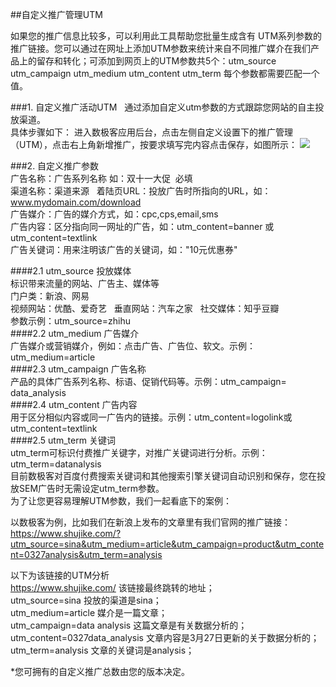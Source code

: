 ##自定义推广管理UTM  

如果您的推广信息比较多，可以利用此工具帮助您批量生成含有 UTM系列参数的推广链接。您可以通过在网址上添加UTM参数来统计来自不同推广媒介在我们产品上的留存和转化；可添加到网页上的UTM参数共5个：utm_source  utm_campaign  utm_medium  utm_content  utm_term 每个参数都需要匹配一个值。  

###1. 自定义推广活动UTM  
通过添加自定义utm参数的方式跟踪您网站的自主投放渠道。    
具体步骤如下： 进入数极客应用后台，点击左侧自定义设置下的推广管理（UTM），点击右上角新增推广，按要求填写完内容点击保存，如图所示：
![](http://www.shujike.com/images/h5/tuiguang.png)   

###2. 自定义推广参数  
广告名称：广告系列名称 如：双十一大促  必填  
渠道名称：渠道来源   
着陆页URL：投放广告时所指向的URL，如：www.mydomain.com/download   
广告媒介：广告的媒介方式，如：cpc,cps,email,sms    
广告内容：区分指向同一网址的广告，如：utm_content=banner 或 utm_content=textlink    
广告关键词：用来注明该广告的关键词，如："10元优惠券" 

####2.1 utm_source	投放媒体  
标识带来流量的网站、广告主、媒体等  
门户类：新浪、网易  
视频网站：优酷、爱奇艺  
垂直网站：汽车之家  
社交媒体：知乎豆瓣  
参数示例：utm_source=zhihu  
####2.2 utm_medium 广告媒介  
广告媒介或营销媒介，例如：点击广告、广告位、软文。示例：utm_medium=article  
####2.3 utm_campaign 广告名称  
产品的具体广告系列名称、标语、促销代码等。示例：utm_campaign= data_analysis  
####2.4 utm_content 广告内容  
用于区分相似内容或同一广告内的链接。示例：utm_content=logolink或utm_content=textlink  
####2.5 utm_term 关键词  
utm_term可标识付费推广关键字，对推广关键词进行分析。示例：utm_term=datanalysis  
目前数极客对百度付费搜索关键词和其他搜索引擎关键词自动识别和保存，您在投放SEM广告时无需设定utm_term参数。  
为了让您更容易理解UTM参数，我们一起看底下的案例：  

以数极客为例，比如我们在新浪上发布的文章里有我们官网的推广链接：  
https://www.shujike.com/?utm_source=sina&utm_medium=article&utm_campaign=product&utm_content=0327analysis&utm_term=analysis  

以下为该链接的UTM分析  
https://www.shujike.com/ 该链接最终跳转的地址；  
utm_source=sina 投放的渠道是sina；  
utm_medium=article 媒介是一篇文章；  
utm_campaign=data analysis  这篇文章是有关数据分析的；  
utm_content=0327data_analysis 文章内容是3月27日更新的关于数据分析的；  
utm_term=analysis 文章的关键词是analysis；  

*您可拥有的自定义推广总数由您的版本决定。

